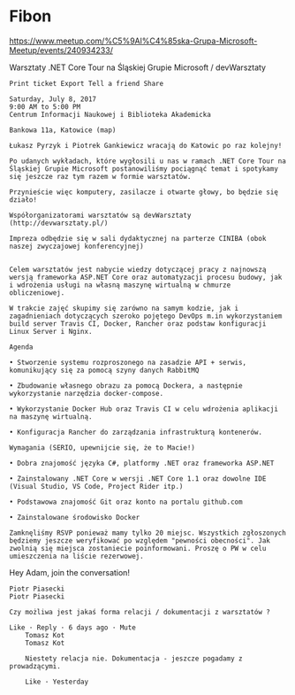 # Fibon

https://www.meetup.com/%C5%9Al%C4%85ska-Grupa-Microsoft-Meetup/events/240934233/


Warsztaty .NET Core Tour na Śląskiej Grupie Microsoft / devWarsztaty

    Print ticket Export Tell a friend Share 

    Saturday, July 8, 2017
    9:00 AM to 5:00 PM
    Centrum Informacji Naukowej i Biblioteka Akademicka

    Bankowa 11a, Katowice (map)

    Łukasz Pyrzyk i Piotrek Gankiewicz wracają do Katowic po raz kolejny! 

    Po udanych wykładach, które wygłosili u nas w ramach .NET Core Tour na Śląskiej Grupie Microsoft postanowiliśmy pociągnąć temat i spotykamy się jeszcze raz tym razem w formie warsztatów. 

    Przynieście więc komputery, zasilacze i otwarte głowy, bo będzie się działo!

    Współorganizatorami warsztatów są devWarsztaty (http://devwarsztaty.pl/) 

    Impreza odbędzie się w sali dydaktycznej na parterze CINIBA (obok naszej zwyczajowej konferencyjnej) 


    Celem warsztatów jest nabycie wiedzy dotyczącej pracy z najnowszą wersją frameworka ASP.NET Core oraz automatyzacji procesu budowy, jak i wdrożenia usługi na własną maszynę wirtualną w chmurze obliczeniowej. 

    W trakcie zajęć skupimy się zarówno na samym kodzie, jak i zagadnieniach dotyczących szeroko pojętego DevOps m.in wykorzystaniem build server Travis CI, Docker, Rancher oraz podstaw konfiguracji Linux Server i Nginx.

    Agenda

    • Stworzenie systemu rozproszonego na zasadzie API + serwis, komunikujący się za pomocą szyny danych RabbitMQ

    • Zbudowanie własnego obrazu za pomocą Dockera, a następnie wykorzystanie narzędzia docker-compose.

    • Wykorzystanie Docker Hub oraz Travis CI w celu wdrożenia aplikacji na maszynę wirtualną.

    • Konfiguracja Rancher do zarządzania infrastrukturą kontenerów. 

    Wymagania (SERIO, upewnijcie się, że to Macie!) 

    • Dobra znajomość języka C#, platformy .NET oraz frameworka ASP.NET

    • Zainstalowany .NET Core w wersji .NET Core 1.1 oraz dowolne IDE (Visual Studio, VS Code, Project Rider itp.)

    • Podstawowa znajomość Git oraz konto na portalu github.com

    • Zainstalowane środowisko Docker 

    Zamknęliśmy RSVP ponieważ mamy tylko 20 miejsc. Wszystkich zgłoszonych będziemy jeszcze weryfikować po względem "pewności obecności". Jak zwolnią się miejsca zostaniecie poinformowani. Proszę o PW w celu umieszczenia na liście rezerwowej.

Hey Adam, join the conversation!

    Piotr Piasecki
    Piotr Piasecki

    Czy możliwa jest jakaś forma relacji / dokumentacji z warsztatów ?

    Like · Reply · 6 days ago · Mute
        Tomasz Kot
        Tomasz Kot

        Niestety relacja nie. Dokumentacja - jeszcze pogadamy z prowadzącymi.

        Like · Yesterday

